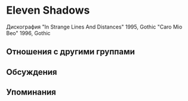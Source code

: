# Eleven Shadows

Дискография
"In Strange Lines And Distances" 1995, Gothic
"Caro Mio Beo" 1996, Gothic

## Отношения с другими группами


## Обсуждения


## Упоминания

